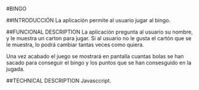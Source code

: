 #BINGO

##INTRODUCCIÓN
La aplicación permite al usuario jugar al bingo.

##FUNCIONAL DESCRIPTION
La aplicación pregunta al usuario su nombre, y le muestra un carton para jugar. Si al usuario no le gusta el cartón que se le muestra, lo podrá cambiar tantas veces como quiera.

Una vez acabado el juego se mostrará en pantalla cuantas bolas se han sacado para conseguir el bingo y los puntos que se han consesguido en la jugada.

##TECHNICAL DESCRIPTION
Javasccript.